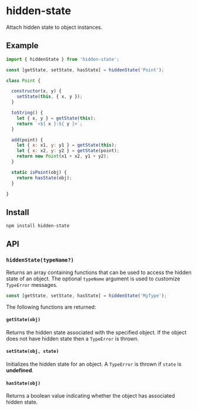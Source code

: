 # hidden-state

Attach hidden state to object instances.

## Example

```js
import { hiddenState } from 'hidden-state';

const [getState, setState, hasState] = hiddenState('Point');

class Point {

  constructor(x, y) {
    setState(this, { x, y });
  }

  toString() {
    let { x, y } = getState(this);
    return `<${ x }:${ y }>`;
  }

  add(point) {
    let { x: x1, y: y1 } = getState(this);
    let { x: x2, y: y2 } = getState(point);
    return new Point(x1 + x2, y1 + y2);
  }

  static isPoint(obj) {
    return hasState(obj);
  }

}
```

## Install

```sh
npm install hidden-state
```

## API

### `hiddenState(typeName?)`

Returns an array containing functions that can be used to access the hidden state of an object. The optional `typeName` argument is used to customize `TypeError` messages.

```js
const [getState, setState, hasState] = hiddenState('MyType');
```

The following functions are returned:

#### `getState(obj)`

Returns the hidden state associated with the specified object. If the object does not have hidden state then a `TypeError` is thrown.

#### `setState(obj, state)`

Initializes the hidden state for an object. A `TypeError` is thrown if `state` is **undefined**.

#### `hasState(obj)`

Returns a boolean value indicating whether the object has associated hidden state.

